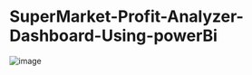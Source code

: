 # SuperMarket-Profit-Analyzer-Dashboard-Using-powerBi
![image](https://github.com/Souvik-karmakar/SuperMarket-Profit-Analyzer-Dashboard-Using-powerBi/assets/78291973/a58bdc2b-16b5-45f3-a97b-41a6eac37f3e)

